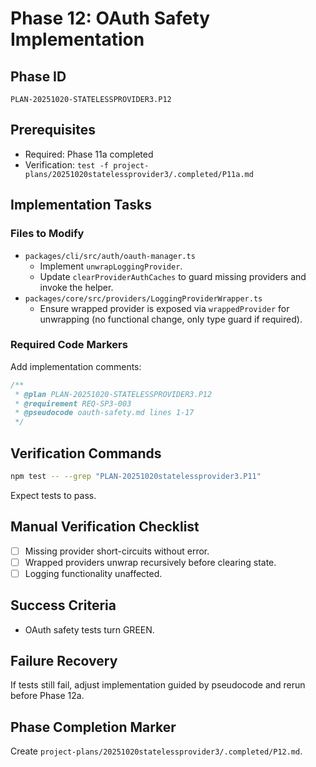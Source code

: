 # Phase 12: OAuth Safety Implementation

## Phase ID
`PLAN-20251020-STATELESSPROVIDER3.P12`

## Prerequisites
- Required: Phase 11a completed
- Verification: `test -f project-plans/20251020statelessprovider3/.completed/P11a.md`

## Implementation Tasks

### Files to Modify
- `packages/cli/src/auth/oauth-manager.ts`
  - Implement `unwrapLoggingProvider`.
  - Update `clearProviderAuthCaches` to guard missing providers and invoke the helper.
- `packages/core/src/providers/LoggingProviderWrapper.ts`
  - Ensure wrapped provider is exposed via `wrappedProvider` for unwrapping (no functional change, only type guard if required).

### Required Code Markers
Add implementation comments:
```ts
/**
 * @plan PLAN-20251020-STATELESSPROVIDER3.P12
 * @requirement REQ-SP3-003
 * @pseudocode oauth-safety.md lines 1-17
 */
```

## Verification Commands
```bash
npm test -- --grep "PLAN-20251020statelessprovider3.P11"
```
Expect tests to pass.

## Manual Verification Checklist
- [ ] Missing provider short-circuits without error.
- [ ] Wrapped providers unwrap recursively before clearing state.
- [ ] Logging functionality unaffected.

## Success Criteria
- OAuth safety tests turn GREEN.

## Failure Recovery
If tests still fail, adjust implementation guided by pseudocode and rerun before Phase 12a.

## Phase Completion Marker
Create `project-plans/20251020statelessprovider3/.completed/P12.md`.

